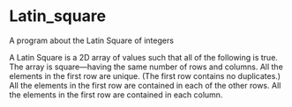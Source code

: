 # Latin_square
A program about the Latin Square of integers

A Latin Square is a 2D array of values such that all of the following is true. 
	The array is square—having the same number of rows and columns.
	All the elements in the first row are unique. (The first row contains no duplicates.)
	All the elements in the first row are contained in each of the other rows.
	All the elements in the first row are contained in each column.
